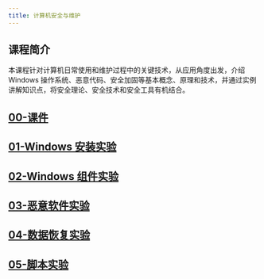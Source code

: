 ```yaml
---
title: 计算机安全与维护
---
```


## 课程简介

本课程针对计算机日常使用和维护过程中的关键技术，从应用角度出发，介绍 Windows 操作系统、恶意代码、安全加固等基本概念、原理和技术，并通过实例讲解知识点，将安全理论、安全技术和安全工具有机结合。

## [00-课件](cms/slides.md)

## [01-Windows 安装实验](cms/windows-install-homework.md)

## [02-Windows 组件实验](cms/windows-components.md)

## [03-恶意软件实验](cms/malware.md)

## [04-数据恢复实验](cms/data-recovery-homework.md)

## [05-脚本实验](cms/scripts-homework.md)
